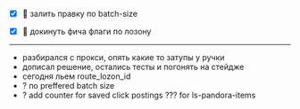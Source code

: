 - [x] 🔺 залить правку по batch-size
- [x] 🔺 докинуть фича флаги по лозону


---
- разбирался с прокси, опять какие то затупы у ручки
- дописал решение, остались тесты и погонять на стейдже
- сегодня льем route_lozon_id
- ? по preffered batch size
- ?  add counter for saved click postings ??? for ls-pandora-items